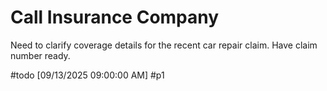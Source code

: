 # Call Insurance Company

Need to clarify coverage details for the recent car repair claim. Have claim number ready.

#todo [09/13/2025 09:00:00 AM] #p1
